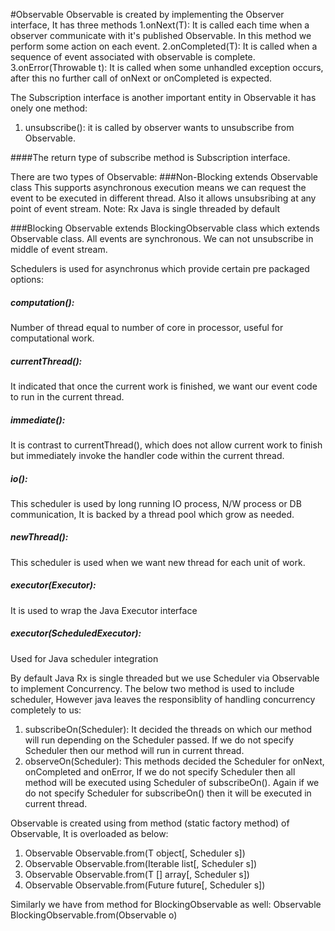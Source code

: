 #Observable
Observable is created by implementing the Observer interface, It has three methods
1.onNext(T): It is called each time when a observer communicate with it's published Observable. In this method we perform
              some action on each event.
2.onCompleted(T): It is called when a sequence of event associated with observable is complete.
3.onError(Throwable t): It is called when some unhandled exception occurs, after this no further call of onNext or onCompleted
                        is expected.

The Subscription interface is another important entity in Observable it has onely one method:
1. unsubscribe(): it is called by observer wants to unsubscribe from Observable.

####The return type of subscribe method is Subscription interface.

There are two types of Observable:
###Non-Blocking extends Observable class
 This supports asynchronous execution means we can request the event to be executed in different thread.
 Also it allows unsubsribing at any point of event stream.
Note: Rx Java is single threaded by default

###Blocking Observable extends BlockingObservable class which extends Observable class.
 All events are synchronous.
 We can not unsubscribe in middle of event stream.

Schedulers is used for asynchronus which provide certain pre packaged options:
##### computation(): 
Number of thread equal to number of core in processor, useful for computational work.
#####  currentThread(): 
It indicated that once the current work is finished, we want our event code to run in the current thread.
#####  immediate(): 
It is contrast to currentThread(), which does not allow current work to finish but immediately invoke the handler code within the current thread.
#####  io(): 
This scheduler is used by long running IO process, N/W process or DB communication, It is backed by a thread pool which grow as needed.
#####  newThread(): 
This scheduler is used when we want new thread for each unit of work.
#####  executor(Executor): 
It is used to wrap the Java Executor interface
#####  executor(ScheduledExecutor): 
Used for Java scheduler integration

By default Java Rx is single threaded but we use Scheduler via Observable to implement Concurrency. The below two method
is used to include scheduler, However java leaves the responsiblity of handling concurrency completely to us:
1. subscribeOn(Scheduler): It decided the threads on which our method will run depending on the Scheduler passed. If we do
not specify Scheduler then our method will run in current thread.
2. observeOn(Scheduler): This methods decided the Scheduler for onNext, onCompleted and onError, If we do not specify Scheduler
then all method will be executed using Scheduler of subscribeOn(). Again if we do not specify Scheduler for subscribeOn()
then it will be executed in current thread.

Observable is created using from method (static factory method) of Observable, It is overloaded as below:
1. <T> Observable<T> Observable.from(T object[, Scheduler s])
2. <T> Observable<T> Observable.from(Iterable<T> list[, Scheduler s])
3. <T> Observable<T> Observable.from(T [] array[, Scheduler s])
4. <T> Observable<T> Observable.from(Future<T> future[, Scheduler s])

Similarly we have from method for BlockingObservable as well:
<T> Observable<T> BlockingObservable.from(Observable o)

